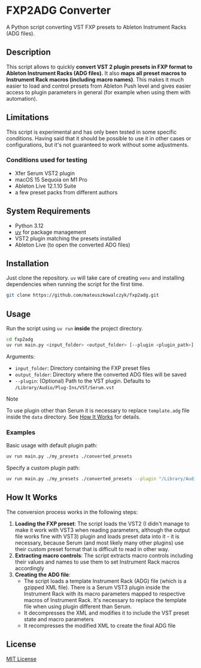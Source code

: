# FXP2ADG Converter

A Python script converting VST FXP presets to Ableton Instrument Racks (ADG files).

## Description

This script allows to quickly **convert VST 2 plugin presets in FXP format to Ableton Instrument Racks (ADG files).**
It also **maps all preset macros to Instrument Rack macros (including macro names)**. This makes it much easier to load and control presets from Ableton Push level and gives easier access to plugin parameters in general (for example when using them with automation).

## Limitations

This script is experimental and has only been tested in some specific conditions. Having said that it should be possible to use it in other cases or configurations, but it's not guaranteed to work without some adjustments.

### Conditions used for testing
- Xfer Serum VST2 plugin
- macOS 15 Sequoia on M1 Pro
- Ableton Live 12.1.10 Suite
- a few preset packs from different authors

## System Requirements
- Python 3.12
- [uv](https://github.com/astral-sh/uv) for package management
- VST2 plugin matching the presets installed
- Ableton Live (to open the converted ADG files)

## Installation

Just clone the repository. `uv` will take care of creating `venv` and installing dependencies when running the script for the first time.

```bash
git clone https://github.com/mateuszkowalczyk/fxp2adg.git
```

## Usage

Run the script using `uv run` **inside** the project directory.

```bash
cd fxp2adg
uv run main.py <input_folder> <output_folder> [--plugin <plugin_path>]
```

Arguments:
- `input_folder`: Directory containing the FXP preset files
- `output_folder`: Directory where the converted ADG files will be saved
- `--plugin`: (Optional) Path to the VST plugin. Defaults to `/Library/Audio/Plug-Ins/VST/Serum.vst`

> [!NOTE]
> To use plugin other than Serum it is necessary to replace `template.adg` file inside the `data` directory. See [How It Works](#how-it-works) for details.

### Examples

Basic usage with default plugin path:

```bash
uv run main.py ./my_presets ./converted_presets
```

Specify a custom plugin path:

```bash
uv run main.py ./my_presets ./converted_presets --plugin "/Library/Audio/Plug-Ins/VST/MyPlugin.vst"
```

## How It Works

The conversion process works in the following steps:

1. **Loading the FXP preset**: The script loads the VST2 (I didn't manage to make it work with VST3 when reading parameters, although the output file works fine with VST3) plugin and loads preset data into it - it is necessary, because Serum (and most likely many other plugins) use their custom preset format that is difficult to read in other way.
2. **Extracting macro controls**: The script extracts macro controls including their values and names to use them to set Instrument Rack macros accordingly
3. **Creating the ADG file**:
   - The script loads a template Instrument Rack (ADG) file (which is a gzipped XML file). There is a Serum VST3 plugin inside the Instrument Rack with its macro parameters mapped to respective macros of Instrument Rack. It's necessary to replace the template file when using plugin different than Serum.
   - It decompresses the XML and modifies it to include the VST preset state and macro parameters
   - It recompresses the modified XML to create the final ADG file

## License

[MIT License](LICENSE.md)
